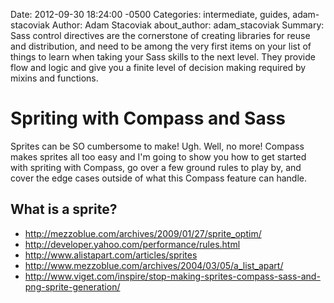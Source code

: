 Date: 2012-09-30 18:24:00 -0500
Categories: intermediate, guides, adam-stacoviak
Author: Adam Stacoviak
about_author: adam_stacoviak
Summary: Sass control directives are the cornerstone of creating libraries for reuse and distribution, and need to be among the very first items on your list of things to learn when taking your Sass skills to the next level. They provide flow and logic and give you a finite level of decision making required by mixins and functions.

# Spriting with Compass and Sass

Sprites can be SO cumbersome to make! Ugh. Well, no more! Compass makes sprites all too easy and I'm going to show you how to get started with spriting with Compass, go over a few ground rules to play by, and cover the edge cases outside of what this Compass feature can handle.

## What is a sprite?



* http://mezzoblue.com/archives/2009/01/27/sprite_optim/
* http://developer.yahoo.com/performance/rules.html
* http://www.alistapart.com/articles/sprites
* http://www.mezzoblue.com/archives/2004/03/05/a_list_apart/
* http://www.viget.com/inspire/stop-making-sprites-compass-sass-and-png-sprite-generation/